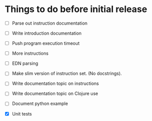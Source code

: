 Things to do before initial release
===================================

- [ ] Parse out instruction documentation
- [ ] Write introduction documentation

- [ ] Push program execution timeout
- [ ] More instructions
- [ ] EDN parsing
- [ ] Make slim version of instruction set. (No docstrings).
- [ ] Write documentation topic on instructions
- [ ] Write documentation topic on Clojure use
- [ ] Document python example
- [x] Unit tests
